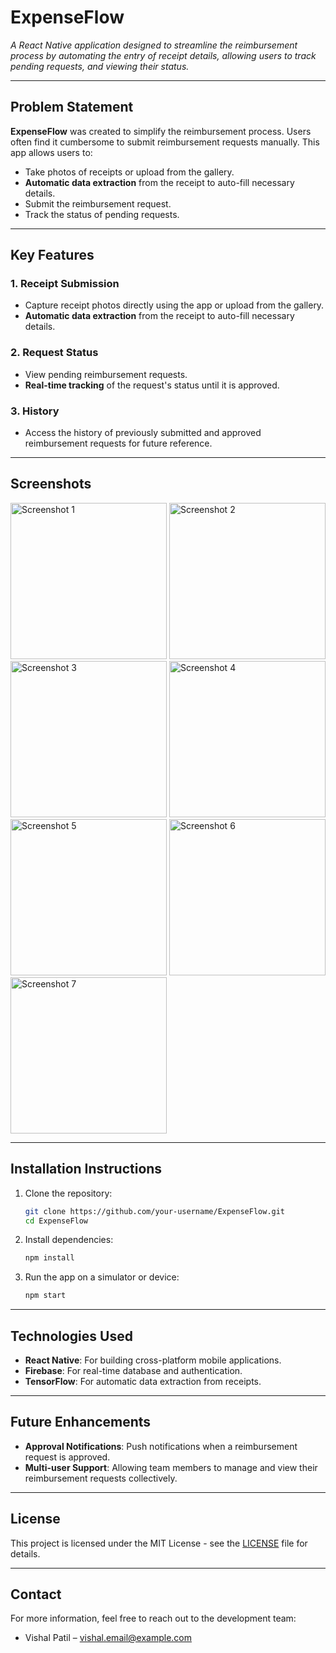 # **ExpenseFlow**

_A React Native application designed to streamline the reimbursement process by automating the entry of receipt details, allowing users to track pending requests, and viewing their status._

---

## **Problem Statement**
**ExpenseFlow** was created to simplify the reimbursement process. Users often find it cumbersome to submit reimbursement requests manually. This app allows users to:

- Take photos of receipts or upload from the gallery.
- **Automatic data extraction** from the receipt to auto-fill necessary details.
- Submit the reimbursement request.
- Track the status of pending requests.

---

## **Key Features**

### **1. Receipt Submission**
- Capture receipt photos directly using the app or upload from the gallery.
- **Automatic data extraction** from the receipt to auto-fill necessary details.
  
### **2. Request Status**
- View pending reimbursement requests.
- **Real-time tracking** of the request's status until it is approved.

### **3. History**
- Access the history of previously submitted and approved reimbursement requests for future reference.

---

## **Screenshots**

<img src="https://github.com/user-attachments/assets/26b889b4-0332-4f01-bb1c-f1d2d2f315c7" alt="Screenshot 1" width="250"/>
<img src="https://github.com/user-attachments/assets/668aca7b-eb33-4267-9826-9cd2a303f279" alt="Screenshot 2" width="250"/>
<img src="https://github.com/user-attachments/assets/93b8380f-7730-4fc9-8e88-37fce9926c75" alt="Screenshot 3" width="250"/>
<img src="https://github.com/user-attachments/assets/c0d29485-8e0f-44d3-b745-ec0a9d9967a6" alt="Screenshot 4" width="250"/>
<img src="https://github.com/user-attachments/assets/179aad01-fb56-4797-9df0-83d613aeab7a" alt="Screenshot 5" width="250"/>
<img src="https://github.com/user-attachments/assets/c1171e26-82e8-492d-a821-935bc9a0d369" alt="Screenshot 6" width="250"/>
<img src="https://github.com/user-attachments/assets/702538e1-3c6c-43b0-8a1d-bffc3bd1d3ca" alt="Screenshot 7" width="250"/>

---

## **Installation Instructions**

1. Clone the repository:
    ```bash
    git clone https://github.com/your-username/ExpenseFlow.git
    cd ExpenseFlow
    ```

2. Install dependencies:
    ```bash
    npm install
    ```

3. Run the app on a simulator or device:
    ```bash
    npm start
    ```

---

## **Technologies Used**

- **React Native**: For building cross-platform mobile applications.
- **Firebase**: For real-time database and authentication.
- **TensorFlow**: For automatic data extraction from receipts.
  
---

## **Future Enhancements**
- **Approval Notifications**: Push notifications when a reimbursement request is approved.
- **Multi-user Support**: Allowing team members to manage and view their reimbursement requests collectively.

---

## **License**
This project is licensed under the MIT License - see the [LICENSE](LICENSE) file for details.

---

## **Contact**

For more information, feel free to reach out to the development team:
- Vishal Patil – [vishal.email@example.com](mailto:vishal.email@example.com)
